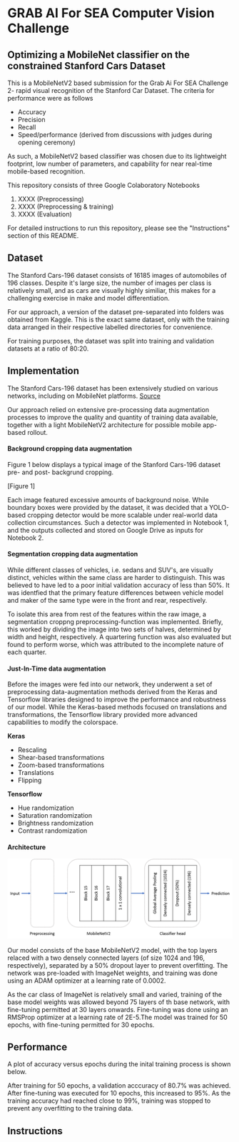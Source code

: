 # GRAB AI For SEA Computer Vision Challenge
## Optimizing a MobileNet classifier on the constrained Stanford Cars Dataset

This is a MobileNetV2 based submission for the Grab Ai For SEA Challenge 2- rapid visual recognition of the Stanford Car Dataset.
The criteria for performance were as follows


* Accuracy
* Precision
* Recall
* Speed/performance (derived from discussions with judges during opening ceremony)

As such, a MobileNetV2 based classifier was chosen due to its lightweight footprint, low number of parameters, and capability for near real-time mobile-based recognition. 

This repository consists of three Google Colaboratory Notebooks
1. XXXX (Preprocessing)
2. XXXX (Preprocessing & training)
3. XXXX (Evaluation)

For detailed instructions to run this repository, please see the "Instructions" section of this README.

## Dataset
The Stanford Cars-196 dataset consists of 16185 images of automobiles of 196 classes. Despite it's large size, the number of images per class is relatively small, and as cars are visually highly similiar, this makes for a challenging exercise in make and model differentiation.

For our approach, a version of the dataset pre-separated into folders was obtained from Kaggle. This is the exact same dataset, only with the training data arranged in their respective labelled directories for convenience.

For training purposes, the dataset was split into training and validation datasets at a ratio of 80:20.

## Implementation
The Stanford Cars-196 dataset has been extensively studied on various networks, including on MobileNet platforms. 
[Source](https://arxiv.org/pdf/1806.02987.pdf?fbclid=IwAR26yjKltuRmb9q9U8Dj3F-oGDXWVrp1UW_ipq3_ZanYmFWglijwbatqO2g)

Our approach relied on extensive pre-processing data augmentation processes to improve the quality and quantity of training data available, together with a light MobileNetV2 architecture for possible mobile app-based rollout.

#### Background cropping data augmentation

Figure 1 below displays a typical image of the Stanford Cars-196 dataset pre- and post- backgrund cropping.

[Figure 1]


Each image featured excessive amounts of background noise. While boundary boxes were provided by the dataset, it was decided that a YOLO-based cropping detector would be more scalable under real-world data collection circumstances. Such a detector was implemented in Notebook 1, and the outputs collected and stored on Google Drive as inputs for Notebook 2.

#### __Segmentation cropping data augmentation__

While different classes of vehicles, i.e. sedans and SUV's, are visually distinct, vehicles within the same class are harder to distinguish. This was believed to have led to a poor initial validation accuracy of less than 50%. It was identfied that the primary feature differences between vehicle model and maker of the same type were in the front and rear, respectively. 

To isolate this area from rest of the features within the raw image, a segmentation croppng preprocessing-function was implemented. Briefly, this worked by dividing the image into two sets of halves, determined by width and height, respectively. A quartering function was also evaluated but found to perform worse, which was attributed to the incomplete nature of each quarter.


#### __Just-In-Time data augmentation__

Before the images were fed into our network, they underwent a set of preprocessing data-augmentation methods derived from the Keras and Tensorflow libraries designed to improve the performance and robustness of our model. While the Keras-based methods focused on translations and transformations, the Tensorflow library provided more advanced capabilities to modify the colorspace.

**Keras**

* Rescaling
* Shear-based transformations
* Zoom-based transformations
* Translations
* Flipping

**Tensorflow**

* Hue randomization 
* Saturation randomization
* Brightness randomization
* Contrast randomization



#### __Architecture__

<p align="center">
  <img src="https://github.com/EXJUSTICE/GRAB_SEA_CVChallenge/blob/master/GrabSEAarchitecture.png" >
</p>

Our model consists of the base MobileNetV2 model, with the top layers relaced with a two densely connected layers (of size 1024 and 196, respectively), separated by a 50% dropout layer to prevent overfitting. The network was pre-loaded with ImageNet weights, and training was done using an ADAM optimizer at a learning rate of 0.0002.

As the car class of ImageNet is relatively small and varied, training of the base model weights was allowed beyond 75 layers of th base network, with fine-tuning permitted at 30 layers onwards. Fine-tuning was done using an RMSProp optimizer at a learning rate of 2E-5.The model was trained for 50 epochs, with fine-tuning permitted for 30 epochs.


## Performance

A plot of accuracy versus epochs during the inital training process is shown below.

After training for 50 epochs, a validation acccuracy of 80.7% was achieved. After fine-tuning was executed for 10 epochs, this increased to 95%. As the training accuracy had reached close to 99%, training was stopped to prevent any overfitting to the training data.
## Instructions
